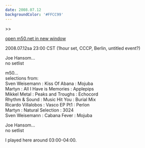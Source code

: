 ```yaml
---
date: 2008.07.12
backgroundColor: '#FFCC99'
---
```


\>>

[open m50.net in new window  
](http://m50.net/)

2008.07.12sa 23:00 CST (1hour set, CCCP, Berlin, untitled event?)

Joe Hansom...  
no setlist  

m50...  
selections from:  
Sven Weisemann : Kiss Of Abana : Mojuba  
Martyn : All I Have is Memories : Applepips  
Mikkel Metal : Peaks and Troughs : Echocord  
Rhythm & Sound : Music Hit You : Burial Mix  
Ricardo Villalobos : Vasco EP Pt1 : Perlon  
Martyn : Natural Selection : 3024  
Sven Weisemann : Cabana Fever : Mojuba  

Joe Hansom...  
no setlist  

I played here around 03:00-04:00.